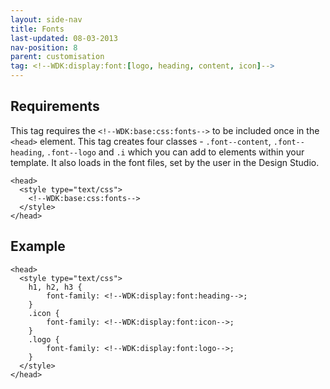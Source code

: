 ```yaml
---
layout: side-nav
title: Fonts
last-updated: 08-03-2013
nav-position: 8
parent: customisation
tag: <!--WDK:display:font:[logo, heading, content, icon]-->
---
```


## Requirements

This tag requires the `<!--WDK:base:css:fonts-->` to be included once in the `<head>` element. 
This tag creates four classes - `.font--content`, `.font--heading`, `.font--logo` and `.i` which you can add to elements within your template. It also loads in the font files, set by the user in the Design Studio.

~~~
<head>
  <style type="text/css">
	<!--WDK:base:css:fonts-->
  </style>
</head>
~~~

## Example

~~~
<head>
  <style type="text/css">
	h1, h2, h3 {
		font-family: <!--WDK:display:font:heading-->;
	}
	.icon {
		font-family: <!--WDK:display:font:icon-->;
	}
	.logo {
		font-family: <!--WDK:display:font:logo-->;
	}
  </style>
</head>
~~~